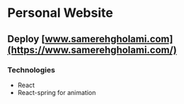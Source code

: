 # Personal Website

## Deploy [www.samerehgholami.com](https://www.samerehgholami.com/)

### Technologies
* React
* React-spring for animation
